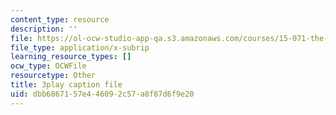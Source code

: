 ```yaml
---
content_type: resource
description: ''
file: https://ol-ocw-studio-app-qa.s3.amazonaws.com/courses/15-071-the-analytics-edge-spring-2017/dbb6867157e446092c57a8f87d6f9e20_IXwPD4R6V6M.srt
file_type: application/x-subrip
learning_resource_types: []
ocw_type: OCWFile
resourcetype: Other
title: 3play caption file
uid: dbb68671-57e4-4609-2c57-a8f87d6f9e20
---
```

